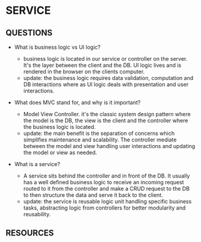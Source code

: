 # SERVICE

## QUESTIONS

- What is business logic vs UI logic?
  - business logic is located in our service or controller on the server. It's the layer between the client and the DB. UI logic lives and is rendered in the browser on the clients computer.
  - update: the business logic requires data validation, computation and DB interactions where as UI logic deals with presentation and user interactions.

- What does MVC stand for, and why is it important?
  - Model View Controller. it's the classic system design pattern where the model is the DB, the view is the client and the controller where the business logic is located.
  - update: the main benefit is the separation of concerns which simplifies maintenance and scalability. The controller mediate between the model and view handling user interactions and updating the model or view as needed.

- What is a service?
  - A service sits behind the controller and in front of the DB. It usually has a well defined business logic to receive an incoming request routed to it from the controller and make a CRUD request to the DB to then structure the data and serve it back to the client.
  - update: the service is reusable logic unit handling specific business tasks, abstracting logic from controllers for better modularity and reusability.

## RESOURCES
